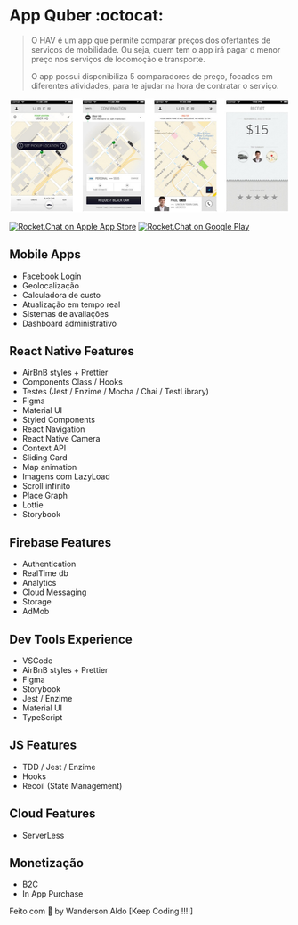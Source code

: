 # App Quber :octocat:

> O HAV é um app que permite comparar preços dos ofertantes de serviços de mobilidade.
> Ou seja, quem tem o app irá pagar o menor preço nos serviços de locomoção e transporte.
>
> O app possui disponibiliza 5 comparadores de preço, focados em diferentes atividades,
> para te ajudar na hora de contratar o serviço.

![App Demo](/src/assets/app-base.png "App Demo")

[![Rocket.Chat on Apple App Store](https://user-images.githubusercontent.com/551004/29770691-a2082ff4-8bc6-11e7-89a6-964cd405ea8e.png)](https://itunes.apple.com/us/app/rocket-chat/id1148741252?mt=8)
[![Rocket.Chat on Google Play](https://user-images.githubusercontent.com/551004/29770692-a20975c6-8bc6-11e7-8ab0-1cde275496e0.png)](https://play.google.com/store/apps/details?id=chat.rocket.android)

## Mobile Apps

+ Facebook Login
+ Geolocalização
+ Calculadora de custo
+ Atualização em tempo real
+ Sistemas de avaliações
+ Dashboard administrativo

## React Native Features

+ AirBnB styles + Prettier
+ Components Class / Hooks
+ Testes (Jest / Enzime / Mocha / Chai / TestLibrary)
+ Figma
+ Material UI
+ Styled Components
+ React Navigation
+ React Native Camera
+ Context API
+ Sliding Card
+ Map animation
+ Imagens com LazyLoad
+ Scroll infinito
+ Place Graph
+ Lottie
+ Storybook

## Firebase Features

+ Authentication
+ RealTime db
+ Analytics
+ Cloud Messaging
+ Storage
+ AdMob

## Dev Tools Experience

+ VSCode
+ AirBnB styles + Prettier
+ Figma
+ Storybook
+ Jest / Enzime
+ Material UI
+ TypeScript

## JS Features

+ TDD / Jest / Enzime
+ Hooks
+ Recoil (State Management)

## Cloud Features

+ ServerLess


## Monetização

+ B2C
+ In App Purchase

Feito com 💖 by Wanderson Aldo [Keep Coding !!!!]

